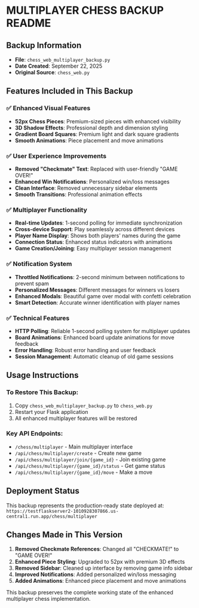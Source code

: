 # MULTIPLAYER CHESS BACKUP README

## Backup Information
- **File**: `chess_web_multiplayer_backup.py`
- **Date Created**: September 22, 2025
- **Original Source**: `chess_web.py`

## Features Included in This Backup

### ✅ Enhanced Visual Features
- **52px Chess Pieces**: Premium-sized pieces with enhanced visibility
- **3D Shadow Effects**: Professional depth and dimension styling
- **Gradient Board Squares**: Premium light and dark square gradients
- **Smooth Animations**: Piece placement and move animations

### ✅ User Experience Improvements
- **Removed "Checkmate" Text**: Replaced with user-friendly "GAME OVER!"
- **Enhanced Win Notifications**: Personalized win/loss messages
- **Clean Interface**: Removed unnecessary sidebar elements
- **Smooth Transitions**: Professional animation effects

### ✅ Multiplayer Functionality
- **Real-time Updates**: 1-second polling for immediate synchronization
- **Cross-device Support**: Play seamlessly across different devices
- **Player Name Display**: Shows both players' names during the game
- **Connection Status**: Enhanced status indicators with animations
- **Game Creation/Joining**: Easy multiplayer session management

### ✅ Notification System
- **Throttled Notifications**: 2-second minimum between notifications to prevent spam
- **Personalized Messages**: Different messages for winners vs losers
- **Enhanced Modals**: Beautiful game over modal with confetti celebration
- **Smart Detection**: Accurate winner identification with player names

### ✅ Technical Features
- **HTTP Polling**: Reliable 1-second polling system for multiplayer updates
- **Board Animations**: Enhanced board update animations for move feedback
- **Error Handling**: Robust error handling and user feedback
- **Session Management**: Automatic cleanup of old game sessions

## Usage Instructions

### To Restore This Backup:
1. Copy `chess_web_multiplayer_backup.py` to `chess_web.py`
2. Restart your Flask application
3. All enhanced multiplayer features will be restored

### Key API Endpoints:
- `/chess/multiplayer` - Main multiplayer interface
- `/api/chess/multiplayer/create` - Create new game
- `/api/chess/multiplayer/join/{game_id}` - Join existing game
- `/api/chess/multiplayer/{game_id}/status` - Get game status
- `/api/chess/multiplayer/{game_id}/move` - Make a move

## Deployment Status
This backup represents the production-ready state deployed at:
`https://testflaskserver2-1010928307866.us-central1.run.app/chess/multiplayer`

## Changes Made in This Version
1. **Removed Checkmate References**: Changed all "CHECKMATE!" to "GAME OVER!"
2. **Enhanced Piece Styling**: Upgraded to 52px with premium 3D effects
3. **Removed Sidebar**: Cleaned up interface by removing game info sidebar
4. **Improved Notifications**: Added personalized win/loss messaging
5. **Added Animations**: Enhanced piece placement and move animations

This backup preserves the complete working state of the enhanced multiplayer chess implementation.